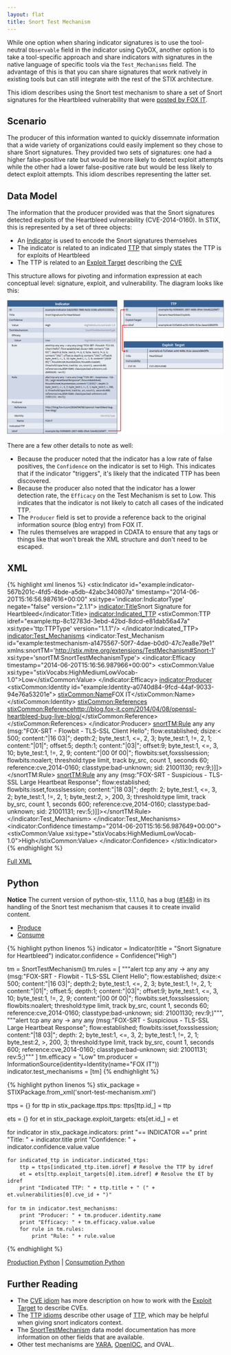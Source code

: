```yaml
---
layout: flat
title: Snort Test Mechanism
---
```


While one option when sharing indicator signatures is to use the tool-neutral `Observable` field in the indicator using CybOX, another option is to take a tool-specific approach and share indicators with signatures in the native language of specific tools via the `Test_Mechanisms` field. The advantage of this is that you can share signatures that work natively in existing tools but can still integrate with the rest of the STIX architecture.

This idiom describes using the Snort test mechanism to share a set of Snort signatures for the Heartbleed vulnerability that were [posted by FOX IT](http://blog.fox-it.com/2014/04/08/openssl-heartbleed-bug-live-blog/).

## Scenario

The producer of this information wanted to quickly dissemnate information that a wide variety of organizations could easily implement so they chose to share Snort signatures. They provided two sets of signatures: one had a higher false-positive rate but would be more likely to detect exploit attempts while the other had a lower false-positive rate but would be less likely to detect exploit attempts. This idiom describes representing the latter set.

## Data Model

The information that the producer provided was that the Snort signatures detected exploits of the Heartbleed vulnerability (CVE-2014-0160). In STIX, this is represented by a set of three objects:

* An [Indicator](/data-model/{{site.current_version}}/indicator/IndicatorType) is used to encode the Snort signatures themselves
* The indicator is related to an indicated [TTP](/data-model/{{site.current_version}}/ttp/TTPType) that simply states the TTP is for exploits of Heartbleed
* The TTP is related to an [Exploit Target](/data-model/{{site.current_version}}/et/ExploitTargetType) describing the [CVE](../../exploit-target/cve)

This structure allows for pivoting and information expression at each conceptual level: signature, exploit, and vulnerability. The diagram looks like this:

<img src="diagram.png" alt="Snort test mechanism" />

There are a few other details to note as well:

* Because the producer noted that the indicator has a low rate of false positives, the `Confidence` on the indicator is set to High. This indicates that if the indicator "triggers", it's likely that the indicated TTP has been discovered.
* Because the producer also noted that the indicator has a lower detection rate, the `Efficacy` on the Test Mechanism is set to Low. This indicates that the indicator is not likely to catch all cases of the indicated TTP.
* The `Producer` field is set to provide a reference back to the original information source (blog entry) from FOX IT.
* The rules themselves are wrapped in CDATA to ensure that any tags or things like that won't break the XML structure and don't need to be escaped.

## XML

{% highlight xml linenos %}
<stix:Indicator id="example:indicator-567b201c-4fd5-4bde-a5db-42abc340807a" timestamp="2014-06-20T15:16:56.987616+00:00" xsi:type='indicator:IndicatorType' negate="false" version="2.1.1">
    <indicator:Title>Snort Signature for Heartbleed</indicator:Title>
    <indicator:Indicated_TTP>
        <stixCommon:TTP idref="example:ttp-8c12783d-3ebd-42bd-8dcd-e81dab56a47a" xsi:type='ttp:TTPType' version="1.1.1"/>
    </indicator:Indicated_TTP>
    <indicator:Test_Mechanisms>
        <indicator:Test_Mechanism id="example:testmechanism-a1475567-50f7-4dae-b0d0-47c7ea8e79e1" xmlns:snortTM='http://stix.mitre.org/extensions/TestMechanism#Snort-1' xsi:type='snortTM:SnortTestMechanismType'>
            <indicator:Efficacy timestamp="2014-06-20T15:16:56.987966+00:00">
                <stixCommon:Value xsi:type="stixVocabs:HighMediumLowVocab-1.0">Low</stixCommon:Value>
            </indicator:Efficacy>
            <indicator:Producer>
                <stixCommon:Identity id="example:Identity-a0740d84-9fcd-44af-9033-94e76a53201e">
                    <stixCommon:Name>FOX IT</stixCommon:Name>
                </stixCommon:Identity>
                <stixCommon:References>
                    <stixCommon:Reference>http://blog.fox-it.com/2014/04/08/openssl-heartbleed-bug-live-blog/</stixCommon:Reference>
                </stixCommon:References>
            </indicator:Producer>
            <snortTM:Rule><![CDATA[alert tcp any any -> any any (msg:"FOX-SRT - Flowbit - TLS-SSL Client Hello"; flow:established; dsize:< 500; content:"|16 03|"; depth:2; byte_test:1, <=, 2, 3; byte_test:1, !=, 2, 1; content:"|01|"; offset:5; depth:1; content:"|03|"; offset:9; byte_test:1, <=, 3, 10; byte_test:1, !=, 2, 9; content:"|00 0f 00|"; flowbits:set,foxsslsession; flowbits:noalert; threshold:type limit, track by_src, count 1, seconds 60; reference:cve,2014-0160; classtype:bad-unknown; sid: 21001130; rev:9;)]]></snortTM:Rule>
            <snortTM:Rule><![CDATA[alert tcp any any -> any any (msg:"FOX-SRT - Suspicious - TLS-SSL Large Heartbeat Response"; flow:established; flowbits:isset,foxsslsession; content:"|18 03|"; depth: 2; byte_test:1, <=, 3, 2; byte_test:1, !=, 2, 1; byte_test:2, >, 200, 3; threshold:type limit, track by_src, count 1, seconds 600; reference:cve,2014-0160; classtype:bad-unknown; sid: 21001131; rev:5;)]]></snortTM:Rule>
        </indicator:Test_Mechanism>
    </indicator:Test_Mechanisms>
    <indicator:Confidence timestamp="2014-06-20T15:16:56.987649+00:00">
        <stixCommon:Value xsi:type="stixVocabs:HighMediumLowVocab-1.0">High</stixCommon:Value>
    </indicator:Confidence>
</stix:Indicator>
{% endhighlight %}

<a href="snort-test-mechanism.xml">Full XML</a>

<h2>Python</h2>

<p class="alert alert-danger"><strong>Notice</strong> The current version of python-stix, 1.1.1.0, has a bug (<a href="https://github.com/STIXProject/python-stix/issues/148">#148</a>) in its handling of the Snort test mechanism that causes it to create invalid content.</p>

<ul class="nav nav-tabs">
  <li class="active"><a href="#produce" data-toggle="tab">Produce</a></li>
  <li><a href="#consume" data-toggle="tab">Consume</a></li>
</ul>
<div class="tab-content">
  <div class="tab-pane active" id="produce">
{% highlight python linenos %}
indicator = Indicator(title = "Snort Signature for Heartbleed")
indicator.confidence = Confidence("High")

tm = SnortTestMechanism()
tm.rules = [
    """alert tcp any any -> any any (msg:"FOX-SRT - Flowbit - TLS-SSL Client Hello"; flow:established; dsize:< 500; content:"|16 03|"; depth:2; byte_test:1, <=, 2, 3; byte_test:1, !=, 2, 1; content:"|01|"; offset:5; depth:1; content:"|03|"; offset:9; byte_test:1, <=, 3, 10; byte_test:1, !=, 2, 9; content:"|00 0f 00|"; flowbits:set,foxsslsession; flowbits:noalert; threshold:type limit, track by_src, count 1, seconds 60; reference:cve,2014-0160; classtype:bad-unknown; sid: 21001130; rev:9;)""",
    """alert tcp any any -> any any (msg:"FOX-SRT - Suspicious - TLS-SSL Large Heartbeat Response"; flow:established; flowbits:isset,foxsslsession; content:"|18 03|"; depth: 2; byte_test:1, <=, 3, 2; byte_test:1, !=, 2, 1; byte_test:2, >, 200, 3; threshold:type limit, track by_src, count 1, seconds 600; reference:cve,2014-0160; classtype:bad-unknown; sid: 21001131; rev:5;)"""
]
tm.efficacy = "Low"
tm.producer = InformationSource(identity=Identity(name="FOX IT"))
indicator.test_mechanisms = [tm]
{% endhighlight %}
  </div>
  <div class="tab-pane" id="consume">
{% highlight python linenos %}
stix_package = STIXPackage.from_xml('snort-test-mechanism.xml')

ttps = {}
for ttp in stix_package.ttps.ttps:
    ttps[ttp.id_] = ttp

ets = {}
for et in stix_package.exploit_targets:
    ets[et.id_] = et

for indicator in stix_package.indicators:
    print "== INDICATOR =="
    print "Title: " + indicator.title
    print "Confidence: " + indicator.confidence.value.value

    for indicated_ttp in indicator.indicated_ttps:
        ttp = ttps[indicated_ttp.item.idref] # Resolve the TTP by idref
        et = ets[ttp.exploit_targets[0].item.idref] # Resolve the ET by idref
        print "Indicated TTP: " + ttp.title + " (" + et.vulnerabilities[0].cve_id + ")"

    for tm in indicator.test_mechanisms:
        print "Producer: " + tm.producer.identity.name
        print "Efficacy: " + tm.efficacy.value.value
        for rule in tm.rules:
            print "Rule: " + rule.value
{% endhighlight %}
  </div>
</div>

[Production Python](snort-test-mechanism-producer.py) | [Consumption Python](snort-test-mechanism-consumer.py)

## Further Reading

* The [CVE idiom](../../exploit-target/cve) has more description on how to work with the [Exploit Target](/data-model/{{site.current_version}}/et/ExploitTargetType) to describe CVEs.
* The [TTP idioms](../../ttp) describe other usage of [TTP](/data-model/{{site.current_version}}/ttp/TTPType), which may be helpful when giving snort indicators context.
* The [SnortTestMechanism](/data-model/{{site.current_version}}/snortTM/SnortTestMechanismType) data model documentation has more information on other fields that are available.
* Other test mechanisms are [YARA](../yara-test-mechanism), [OpenIOC](../openioc-test-mechanism), and OVAL.
